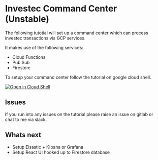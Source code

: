 # Investec Command Center (Unstable)

The following tutotial will set up a command center which can process investec transactions via GCP services.

It makes use of the following services:
* Cloud Functions
* Pub Sub
* Firestore

To setup your command center follow the tutorial on google cloud shell. 

[![Open in Cloud Shell](https://gstatic.com/cloudssh/images/open-btn.svg)](https://ssh.cloud.google.com/cloudshell/editor?cloudshell_git_repo=https%3A%2F%2Fgithub.com%2Fbezchristo%2Finvestec-oracle.git&cloudshell_print=cloud-shell-readme.txt&cloudshell_open_in_editor=src%2Fmain.tf&cloudshell_tutorial=tutorial.md)

## Issues
If you run into any issues on the tutorial please raise an issue on gitlab or chat to me via slack.

## Whats next
* Setup Elsastic + Kibana or Grafana
* Setup React UI hooked up to Firestore database